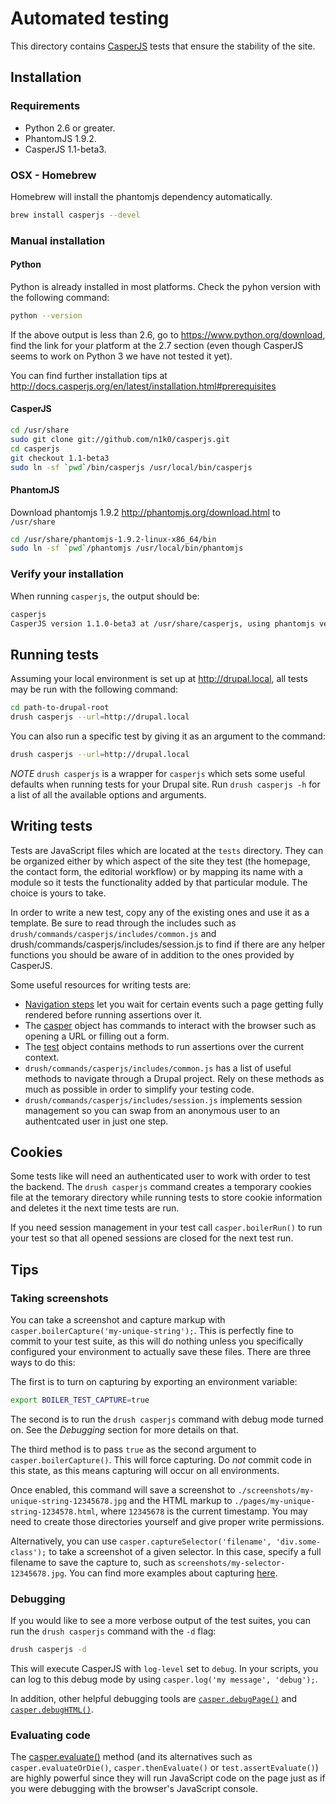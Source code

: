 # Automated testing

This directory contains [CasperJS](http://casperjs.org) tests that ensure the
stability of the site.

## Installation

### Requirements

* Python 2.6 or greater.
* PhantomJS 1.9.2.
* CasperJS 1.1-beta3.

### OSX - Homebrew
Homebrew will install the phantomjs dependency automatically.

```bash
brew install casperjs --devel
```

### Manual installation

#### Python

Python is already installed in most platforms. Check the pyhon version with the
following command:

```bash
python --version
```

If the above output is less than 2.6, go to https://www.python.org/download,
find the link for your platform at the 2.7 section (even though CasperJS seems
to work on Python 3 we have not tested it yet).

You can find further installation tips at
http://docs.casperjs.org/en/latest/installation.html#prerequisites

#### CasperJS

```bash
cd /usr/share
sudo git clone git://github.com/n1k0/casperjs.git
cd casperjs
git checkout 1.1-beta3
sudo ln -sf `pwd`/bin/casperjs /usr/local/bin/casperjs
```

#### PhantomJS

Download phantomjs 1.9.2 http://phantomjs.org/download.html to `/usr/share`

```bash
cd /usr/share/phantomjs-1.9.2-linux-x86_64/bin
sudo ln -sf `pwd`/phantomjs /usr/local/bin/phantomjs
```

### Verify your installation

When running `casperjs`, the output should be:

```bash
casperjs
CasperJS version 1.1.0-beta3 at /usr/share/casperjs, using phantomjs version 1.9.2
```

## Running tests
Assuming your local environment is set up at http://drupal.local, all tests may
be run with the following command:

```bash
cd path-to-drupal-root
drush casperjs --url=http://drupal.local
```

You can also run a specific test by giving it as an argument to the command:

```bash
drush casperjs --url=http://drupal.local
```

*NOTE* `drush casperjs` is a wrapper for `casperjs` which sets some useful defaults
when running tests for your Drupal site. Run `drush casperjs -h` for a list of all the
available options and arguments.

## Writing tests

Tests are JavaScript files which are located at the `tests` directory.
They can be organized either by which aspect of the site they test (the homepage,
the contact form, the editorial workflow) or by mapping its name with a module
so it tests the functionality added by that particular module. The choice is
yours to take.

In order to write a new test, copy any of the existing ones and use it as a
template. Be sure to read through the includes such as `drush/commands/casperjs/includes/common.js`
and drush/commands/casperjs/includes/session.js to find if there are any helper
functions you should be aware of in addition to the ones provided by CasperJS.

Some useful resources for writing tests are:
  * [Navigation steps](http://docs.casperjs.org/en/latest/faq.html#how-does-then-and-the-step-stack-work)
    let you wait for certain events such a page getting fully rendered before
    running assertions over it.
  * The [casper](http://docs.casperjs.org/en/latest/modules/casper.html) object has
    commands to interact with the browser such as opening a URL or filling
    out a form.
  * The [test](http://docs.casperjs.org/en/latest/modules/tester.html)
    object contains methods to run assertions over the current context.
  * `drush/commands/casperjs/includes/common.js` has a list of useful methods to
    navigate through a Drupal project. Rely on these methods as much as possible
    in order to simplify your testing code.
  * `drush/commands/casperjs/includes/session.js` implements session management so
    you can swap from an anonymous user to an authentcated user in just one step.

## Cookies
Some tests like will need an authenticated user to work with order to test the
backend. The `drush casperjs` command creates a temporary cookies file at the
temorary directory while running tests to store cookie information and deletes it
the next time tests are run.

If you need session management in your test call `casper.boilerRun()` to run
your test so that all opened sessions are closed for the next test run.

## Tips
### Taking screenshots
You can take a screenshot and capture markup with `casper.boilerCapture('my-unique-string');`.
This is perfectly fine to commit to your test suite, as this will do nothing
unless you specifically configured your environment to actually save these files.
There are three ways to do this:

The first is to turn on capturing by exporting
an environment variable:

```bash
export BOILER_TEST_CAPTURE=true
```

The second is to run the `drush casperjs` command with debug mode turned on.
See the *Debugging* section for more details on that.

The third method is to pass `true` as the second argument to `casper.boilerCapture()`.
This will force capturing. Do *not* commit code in this state, as this means
capturing will occur on all environments.

Once enabled, this command will save a screenshot to `./screenshots/my-unique-string-12345678.jpg`
and the HTML markup to `./pages/my-unique-string-1234578.html`, where `12345678`
is the current timestamp. You may need to create those directories yourself and
give proper write permissions.

Alternatively, you can use `casper.captureSelector('filename', 'div.some-class');`
to take a screenshot of a given selector. In this case, specify a full filename
to save the capture to, such as `screenshots/my-selector-12345678.jpg`. You can
find more examples about capturing [here](http://docs.casperjs.org/en/latest/modules/casper.html#capture).

### Debugging

If you would like to see a more verbose output of the test suites, you can run
the `drush casperjs` command with the `-d` flag:

```bash
drush casperjs -d
```

This will execute CasperJS with `log-level` set to `debug`. In your scripts, you
can log to this debug mode by using `casper.log('my message', 'debug');`.

In addition, other helpful debugging tools are [`casper.debugPage()`](http://casperjs.readthedocs.org/en/latest/modules/casper.html#debugpage)
and [`casper.debugHTML()`](http://casperjs.readthedocs.org/en/latest/modules/casper.html#debughtml).

### Evaluating code

The [casper.evaluate()](http://docs.casperjs.org/en/latest/modules/casper.html#evaluate)
method (and its alternatives such as `casper.evaluateOrDie()`, `casper.thenEvaluate()` or
`test.assertEvaluate()`) are highly powerful since they will run JavaScript code
on the page just as if you were debugging with the browser's JavaScript console.
